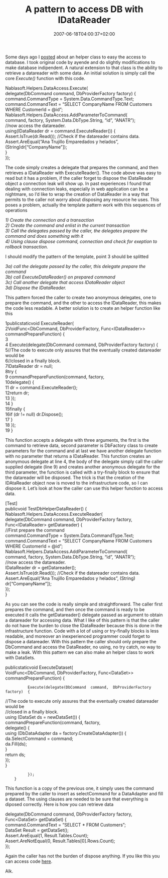 ﻿---
title: "A pattern to access DB with IDataReader"
description: ""
date: 2007-06-18T04:00:37+02:00
draft: false
tags: [General,Sql Server]
categories: [General,Sql Server]
---
Some days ago I [posted](http://www.nablasoft.com/Alkampfer/?p=62) about an helper class to easy the access to database. I took original code by ayende and do slightly modifications to make database indipendent. A natural extension to that class is the ability to retrieve a datareader with some data. An initial solution is simply call the core *Execute()* function with this code.

Nablasoft.Helpers.DataAccess.Execute(  
delegate(DbCommand  command,  DbProviderFactory  factory)  {  
                          command.CommandType  =  System.Data.CommandType.Text;  
                          command.CommandText  =  “SELECT  CompanyName  FROM  Customers  WHERE  CustomerId  =  @id”;  
                          Nablasoft.Helpers.DataAccess.AddParameterToCommand(  
                                command,  factory,  System.Data.DbType.String,  “id”,  “ANATR”);  
//now  access  the  datareader.  
using(IDataReader  dr  =  command.ExecuteReader())  {  
Assert.IsTrue(dr.Read());  //Check  if  the  datareader  contains  data.  
Assert.AreEqual(“Ana  Trujillo  Emparedados  y  helados”,  (String)dr[“CompanyName”]);  
                          }  
                    });

The code simply creates a delegate that prepares the command, and then retrieves a IDataReader with ExecuteReader(). The code above was easy to read but it has a problem, if the caller forget to dispose the IDataReader object a connection leak will show up. In past experiences I found that dealing with connection leaks, especially in web application can be a nightmare, so I’d like to wrap the creation of DataReader in a way that permits to the caller not worry about disposing any resource he uses. This poses a problem, actually the template pattern work with this sequences of operations

*1) Create the connection and a transaction  
2) Create the command and enlist in the current transaction  
3) Call the delegates passed by the caller, the delegates prepare the command and does something with it  
4) Using clause dispose command, connection and check for exeption to rollback transaction.*

I should modify the pattern of the template, point 3 should be splitted

*3a) call the delegate passed by the caller, this delegate prepare the command  
3b) call ExecuteDataReader() on prepared command  
3c) Call another delegate that access IDataReader object  
3d) Dispose the IDataReader.*

This pattern forced the caller to create two anonymous delegates, one to prepare the command, and the other to access the IDataReader, this makes the code less readable. A better solution is to create an helper function like this

1publicstaticvoid  ExecuteReader(  
    2VoidFunc&lt;DbCommand,  DbProviderFactory,  Func&lt;IDataReader&gt;&gt;  commandPrepareFunction)  {  
    3  
    4                    Execute(delegate(DbCommand  command,  DbProviderFactory  factory)  {  
    5//The  code  to  execute  only  assures  that  the  eventually  created  datareader  would  be  
    6//closed  in  a  finally  block.  
    7IDataReader  dr  =  null;  
    8try  {  
    9                                commandPrepareFunction(command,  factory,  
  10delegate()  {  
  11                                                                              dr  =  command.ExecuteReader();  
  12return  dr;  
  13                                                                        });  
  14                          }  
  15finally  {  
  16if  (dr  !=  null)  dr.Dispose();  
  17                          }  
  18                    });  
  19            }

This function accepts a delegate with three arguments, the first is the command to retrieve data, second parameter is DbFactory class to create parameters for the command and at last we have another delegate function with no parameter that returns a IDataReader. This function creates an anonymous delegate at line 4, the body of the delegate simply call the caller supplied delegate (line 9) and creates another anonymous delegate for the third parameter, the function is called with a try-finally block to ensure that the datareader will be disposed. The trick is that the creation of the IDAtaReader object now is moved to the infrastructure code, so I can dispose it. Let’s look at how the caller can use this helper function to access data.

[Test]  
publicvoid  TestDbHelperDataReader()  {  
              Nablasoft.Helpers.DataAccess.ExecuteReader(  
delegate(DbCommand  command,  DbProviderFactory  factory,  Func&lt;IDataReader&gt;  getDatareader)  {  
//First  prepare  the  command  
                          command.CommandType  =  System.Data.CommandType.Text;  
                          command.CommandText  =  “SELECT  CompanyName  FROM  Customers  WHERE  CustomerId  =  @id”;  
                          Nablasoft.Helpers.DataAccess.AddParameterToCommand(  
                                command,  factory,  System.Data.DbType.String,  “id”,  “ANATR”);  
//now  access  the  datareader.  
IDataReader  dr  =  getDatareader();  
Assert.IsTrue(dr.Read());  //Check  if  the  datareader  contains  data.  
Assert.AreEqual(“Ana  Trujillo  Emparedados  y  helados”,  (String)  dr[“CompanyName”]);  
                    });  
        }

As you can see the code is really simple and straightforward. The caller first prepares the command, and then once the command is ready to be executed it calls the getDatareader() delegate passed as argument to obtain a datareader for accessing data. What I like of this pattern is that the caller do not have the burden to close the IDataReader because this is done in the infrastructure function. Code with a lot of using or try-finally blocks is less readable, and moreover an inexperienced programmer could forget to dispose a datareader. With this pattern the caller should only prepare the DbCommand and access the DataReader, no using, no try catch, no way to make a leak. With this pattern we can also make an helper class to work with DataSets.

publicstaticvoid  ExecuteDataset(  
VoidFunc&lt;DbCommand,  DbProviderFactory,  Func&lt;DataSet&gt;&gt;  commandPrepareFunction)  {  
  
              Execute(delegate(DbCommand  command,  DbProviderFactory  factory)  {  
//The  code  to  execute  only  assures  that  the  eventually  created  datareader  would  be  
//closed  in  a  finally  block.  
using  (DataSet  ds  =  newDataSet())  {  
                          commandPrepareFunction(command,  factory,  
delegate()  {  
using  (DbDataAdapter  da  =  factory.CreateDataAdapter())  {  
                                                                              da.SelectCommand  =  command;  
                                                                              da.Fill(ds);  
                                                                        }  
return  ds;  
                                                                  });  
                    }  
  
              });  
        }

This function is a copy of the previous one, it simply uses the command prepared by the caller to insert as selectCommand for a DataAdapter and fill a dataset. The using  clauses are needed to be sure that everything is diposed correctly. Here is how you can retrieve data

delegate(DbCommand  command,  DbProviderFactory  factory,  Func&lt;DataSet&gt;  getDataSet)  {  
                          command.CommandText  =  “SELECT  \*  FROM  Customers”;  
DataSet  Result  =  getDataSet();  
Assert.AreEqual(1,  Result.Tables.Count);  
Assert.AreNotEqual(0,  Result.Tables[0].Rows.Count);  
                    });

Again the caller has not the burden of dispose anything. If you like this you can access code [here](https://www.codewrecks.com/blog/wp-content/uploads/2007/06/dataaccess.zip).

Alk.
